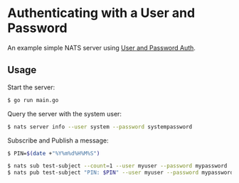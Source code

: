 # Authenticating with a User and Password

An example simple NATS server using [User and Password Auth][].

## Usage

Start the server:

```bash
$ go run main.go
```

Query the server with the system user:

```bash
$ nats server info --user system --password systempassword
```

Subscribe and Publish a message:

```bash
$ PIN=$(date +"%Y%m%d%H%M%S")

$ nats sub test-subject --count=1 --user myuser --password mypassword | grep "PIN: $PIN" &
$ nats pub test-subject "PIN: $PIN" --user myuser --password mypassword
```

[User and Password Auth]: https://docs.nats.io/using-nats/developer/connecting/userpass
